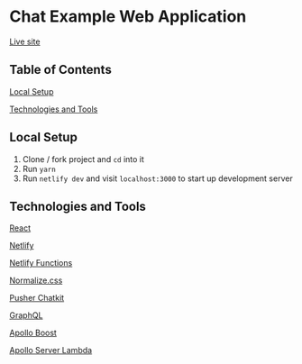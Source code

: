 # Chat Example Web Application

[Live site](https://edburtnieks-chat-example-app.netlify.com)

## Table of Contents

[Local Setup](#local-setup)

[Technologies and Tools](#technologies-and-tools)

## Local Setup

1. Clone / fork project and `cd` into it
2. Run `yarn`
3. Run `netlify dev` and visit `localhost:3000` to start up development server

## Technologies and Tools

[React](https://reactjs.org/)

[Netlify](https://www.netlify.com/)

[Netlify Functions](https://functions.netlify.com)

[Normalize.css](https://necolas.github.io/normalize.css/)

[Pusher Chatkit](https://www.pusher.com/chatkit)

[GraphQL](https://graphql.org/)

[Apollo Boost](https://github.com/apollographql/apollo-client/tree/master/packages/apollo-boost)

[Apollo Server Lambda](https://www.apollographql.com/docs/apollo-server/)
